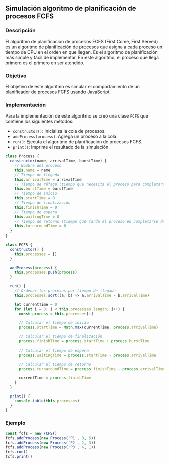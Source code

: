 ## Simulación algoritmo de planificación de procesos FCFS

### Descripción

El algoritmo de planificación de procesos FCFS (First Come, First Served) es un algoritmo de planificación de procesos que asigna a cada proceso un tiempo de CPU en el orden en que llegan. Es el algoritmo de planificación más simple y fácil de implementar. En este algoritmo, el proceso que llega primero es el primero en ser atendido.

### Objetivo

El objetivo de este algoritmo es simular el comportamiento de un planificador de procesos FCFS usando JavaScript.

### Implementación

Para la implementación de este algoritmo se creó una clase `FCFS` que contiene los siguientes métodos:

- `constructor()`: Inicializa la cola de procesos.
- `addProcess(process)`: Agrega un proceso a la cola.
- `run()`: Ejecuta el algoritmo de planificación de procesos FCFS.
- `print()`: Imprime el resultado de la simulación.

```javascript
class Process {
  constructor(name, arrivalTime, burstTime) {
    // Nombre del proceso
    this.name = name
    // Tiempo de llegada
    this.arrivalTime = arrivalTime
    // Tiempo de ráfaga (tiempo que necesita el proceso para completarse)
    this.burstTime = burstTime
    // Tiempo de inicio
    this.startTime = 0
    // Tiempo de finalización
    this.finishTime = 0
    // Tiempo de espera
    this.waitingTime = 0
    // Tiempo de retorno (tiempo que tarda el proceso en completarse desde su llegada)
    this.turnaroundTime = 0
  }
}

class FCFS {
  constructor() {
    this.processes = []
  }

  addProcess(process) {
    this.processes.push(process)
  }

  run() {
    // Ordenar los procesos por tiempo de llegada
    this.processes.sort((a, b) => a.arrivalTime - b.arrivalTime)

    let currentTime = 0
    for (let i = 0; i < this.processes.length; i++) {
      const process = this.processes[i]

      // Calcular el tiempo de inicio
      process.startTime = Math.max(currentTime, process.arrivalTime)

      // Calcular el tiempo de finalización
      process.finishTime = process.startTime + process.burstTime

      // Calcular el tiempo de espera
      process.waitingTime = process.startTime - process.arrivalTime

      // Calcular el tiempo de retorno
      process.turnaroundTime = process.finishTime - process.arrivalTime

      currentTime = process.finishTime
    }
  }

  print() {
    console.table(this.processes)
  }
}
```

### Ejemplo

```javascript
const fcfs = new FCFS()
fcfs.addProcess(new Process('P1', 0, 5))
fcfs.addProcess(new Process('P2', 2, 3))
fcfs.addProcess(new Process('P3', 4, 1))
fcfs.run()
fcfs.print()
```
